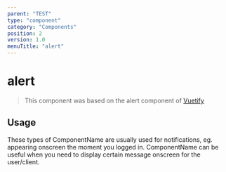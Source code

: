 ```yaml
---
parent: "TEST"
type: "component"
category: "Components"
position: 2
version: 1.0
menuTitle: "alert"
---
```


# alert

>This component was based on the alert component of [Vuetify](https://vuetifyjs.com/en/components/alert/ "Vuetify's alert component")

## Usage

These types of ComponentName are usually used for notifications, eg. appearing onscreen the moment you logged in. ComponentName can be useful when you need to display certain message onscreen for the user/client.

<!-- Component template need to be here -->
<DocComponent :file="'TEST/alert/TEST_alert-usage'"/>





